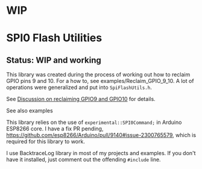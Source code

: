 # WIP
# SPI0 Flash Utilities
## Status: WIP and working


This library was created during the process of working out how to reclaim GPIO pins 9 and 10.
For a how to, see examples/Reclaim_GPIO_9_10. A lot of operations were generalized and put into `SpiFlashUtils.h`.


See [Discussion on reclaiming GPIO9 and GPIO10](https://github.com/mhightower83/Arduino-ESP8266-misc/wiki/Pins-GPIO9-and-GPIO10) for details.

See also examples

This library relies on the use of `experimental::SPI0Command;` in Arduino ESP8266 core. I have a fix PR pending, https://github.com/esp8266/Arduino/pull/9140#issue-2300765579, which is required for this library to work.

I use BacktraceLog library in most of my projects and examples.
If you don't have it installed, just comment out the offending `#include` line.
